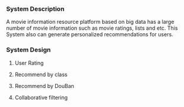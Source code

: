 ### System Description 
A movie information resource platform based on big data has a large number of movie information such as movie ratings, lists and etc. This System also can generate personalized recommendations for users.


### System Design

1. User Rating

2. Recommend by class

3. Recommend by DouBan

4. Collaborative filtering
   

